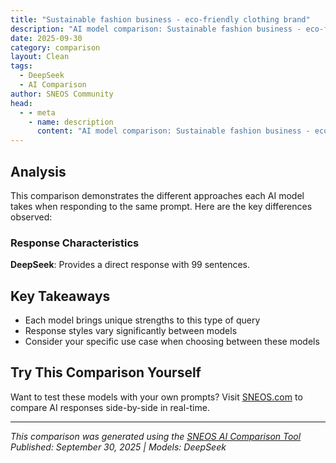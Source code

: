 ```yaml
---
title: "Sustainable fashion business - eco-friendly clothing brand"
description: "AI model comparison: Sustainable fashion business - eco-friendly clothing brand..."
date: 2025-09-30
category: comparison
layout: Clean
tags:
  - DeepSeek
  - AI Comparison
author: SNEOS Community
head:
  - - meta
    - name: description
      content: "AI model comparison: Sustainable fashion business - eco-friendly clothing brand..."
---
```


<ChatComparison
  title="Sustainable fashion business - eco-friendly clothing brand"
  prompt="Sustainable fashion business - eco-friendly clothing brand"
  :responses='{"DeepSeek": "Of course. This is an excellent and impactful business idea. Here is a comprehensive guide to starting and running a sustainable fashion brand, broken down into key areas.\n\n### 1. The Foundation: Your \u0022Why\u0022 and Brand Identity\n\nBefore you design a single garment, you must define your brand\u0027s core.\n\n* **Your Mission \u0026 Vision:** Why does your brand exist beyond making money? (e.g., \u0022To create timeless clothing that respects the planet and its people,\u0022 or \u0022To democratize access to ethically produced fashion.\u0022)\n* **Target Audience:** Who are you selling to? Be specific. (e.g., \u0022Eco-conscious millennials who value minimalist design,\u0022 or \u0022Outdoor enthusiasts who need durable, recycled gear.\u0022)\n* **Brand Story:** What makes you unique? Your story is a powerful marketing tool. Are you a designer frustrated with waste? A activist focused on fair trade?\n* **Niche:** The sustainable fashion market is growing. Find your corner.\n * **Product Type:** Everyday essentials, activewear, formal wear, children\u0027s clothing, accessories.\n * **Style Aesthetic:** Minimalist, bohemian, avant-garde, classic, streetwear.\n * **Specific Value:** Climate-neutral, vegan, upcycled, size-inclusive, supporting a specific artisan community.\n\n### 2. The Pillars of Sustainability: Your Product \u0026 Supply Chain\n\nThis is where your commitment becomes reality. Authenticity is everything.\n\n**A. Materials \u0026 Sourcing:**\n* **Organic Cotton:** Grown without toxic pesticides. Look for GOTS (Global Organic Textile Standard) certification.\n* **Hemp \u0026 Linen:** Require significantly less water and pesticides than conventional cotton.\n* **Tencel\u2122/Lyocell:** Made from sustainably sourced wood pulp in a closed-loop process that recycles water and solvents.\n* **Recycled Fabrics:** Recycled PET (from plastic bottles) into polyester, or recycled cotton/wool. GRS (Global Recycled Standard) certified.\n* **Deadstock Fabric:** Surplus fabric from larger fashion houses. This is a great way to reduce waste, but it can be inconsistent.\n* **Innovative Materials:** Explore fabrics made from algae, mushrooms (mycelium leather), pineapple leaves (Pi\u00F1atex), or orange peels.\n\n**B. Production \u0026 Manufacturing:**\n* **Ethical Manufacturing:** Choose partners who are transparent about their labor practices. Look for certifications like **Fair Trade** or **SA8000**. Conduct audits if possible.\n* **Local Production:** Manufacturing closer to your customer base reduces carbon footprint and allows for better oversight, though it may be more expensive.\n* **Small Batch \u0026 Made-to-Order:** This is the antithesis of fast fashion. It prevents overproduction and inventory waste.\n\n**C. Design \u0026 Lifecycle:**\n* **Timeless Design:** Create versatile, classic pieces that won\u0027t go out of style next season.\n* **Durability:** Use quality construction and materials so garments last for years.\n* **Repairability:** Design for repair. Offer a mending service or provide repair guides.\n* **End-of-Life:** Have a plan. Offer a take-back program for recycling or upcycling. Be honest about your product\u0027s compostability or recyclability.\n\n### 3. The Business Model \u0026 Operations\n\nHow will you structure your business to be both sustainable and profitable?\n\n* **Pricing Strategy:** Your prices will be higher than fast fashion. Justify them transparently. Break down the cost: materials, fair wages, sustainable practices. Educate your customer on the *value*, not just the price.\n* **Transparency:** Be radically open. Share your factory information, cost breakdowns, and challenges. This builds immense trust.\n* **Circular Economy Models:**\n * **Rental/Subscription:** For occasion wear or refreshing a wardrobe.\n * **Resale/Recommerce:** Create a platform for customers to sell your used garments back.\n * **Repair \u0026 Care Services:** Extend the life of your products.\n\n### 4. Marketing \u0026 Storytelling\n\nYou\u0027re not just selling a shirt; you\u0027re selling a value system.\n\n* **Content is King:** Use your blog, social media, and packaging to educate your audience about sustainability, fabric care, and your brand\u0027s journey.\n* **Influencer \u0026 Community Partnerships:** Collaborate with influencers who genuinely align with your values, not just those with large followings.\n* **Public Relations:** Pitch your unique story to publications focused on sustainability, ethics, and conscious living.\n* **User-Generated Content:** Encourage customers to share their stories with your clothes using a specific hashtag.\n* **Avoid Greenwashing:** This is critical. Be specific and honest about your achievements *and* your areas for improvement. Don\u0027t make vague claims like \u0022eco-friendly.\u0022\n\n### 5. Key Challenges \u0026 How to Overcome Them\n\n* **Higher Costs:** This is the biggest hurdle. Mitigate it through premium pricing, a strong brand story, and focusing on a target audience that values sustainability.\n* **Supply Chain Complexity:** Finding certified, ethical suppliers is hard. Use platforms like **Common Objective** or attend sustainable sourcing trade shows.\n* **Scalability:** Growing while staying true to your values is a challenge. Consider a slow, controlled growth model rather than rapid expansion.\n* **Consumer Education:** You must constantly explain why your $80 t-shirt is worth it compared to a $10 one.\n\n### Actionable First Steps:\n\n1. **Solidify Your Niche:** Write a one-page business plan outlining your brand identity, target customer, and core products.\n2. **Research Suppliers:** Start sourcing potential fabrics and manufacturers. Get samples!\n3. **Create a Financial Model:** Project your costs (materials, labor, shipping) and set your pricing. Calculate how many units you need to sell to break even.\n4. **Build a Prototype:** Create a sample of your first product. Test it for fit, feel, and durability.\n5. **Start Your Brand Story:** Launch a simple website or Instagram page to document your journey and build an audience *before* you launch.\n\n### Inspiring Case Studies to Research:\n\n* **Patagonia:** The gold standard for transparency, durability, and environmental activism.\n* **tentree:** Plants ten trees for every item purchased and is incredibly transparent about its supply chain.\n* **Allbirds:** Focuses on simple, natural materials (like merino wool and sugarcane-based foam) and carbon footprint labeling.\n* **Reformation:** Popularized the \u0022sustainability is sexy\u0022 aesthetic and provides detailed sustainability reports for each product.\n\nStarting a sustainable fashion brand is a marathon, not a sprint. Your success will be built on a foundation of authenticity, transparency, and a genuine desire to make a positive impact. Good luck"}' 
  published-date="16:58"
/>

## Analysis

This comparison demonstrates the different approaches each AI model takes when responding to the same prompt. Here are the key differences observed:

### Response Characteristics

**DeepSeek**: Provides a direct response with 99 sentences. 

## Key Takeaways

- Each model brings unique strengths to this type of query
- Response styles vary significantly between models
- Consider your specific use case when choosing between these models

## Try This Comparison Yourself

Want to test these models with your own prompts? Visit [SNEOS.com](https://sneos.com) to compare AI responses side-by-side in real-time.

---

*This comparison was generated using the [SNEOS AI Comparison Tool](https://sneos.com)*
*Published: September 30, 2025 | Models: DeepSeek*
